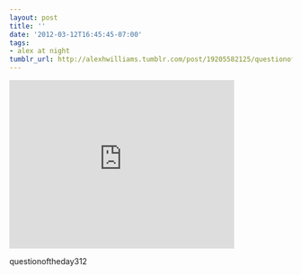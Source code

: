 ```yaml
---
layout: post
title: ''
date: '2012-03-12T16:45:45-07:00'
tags:
- alex at night
tumblr_url: http://alexhwilliams.tumblr.com/post/19205582125/questionoftheday312
---
```

<iframe width="400" height="300" src="http://www.youtube.com/embed/K2ZZUV7naYg?wmode=transparent&autohide=1&egm=0&hd=1&iv_load_policy=3&modestbranding=1&rel=0&showinfo=0&showsearch=0" frameborder="0" allowfullscreen></iframe><br/><p>questionoftheday312</p>
